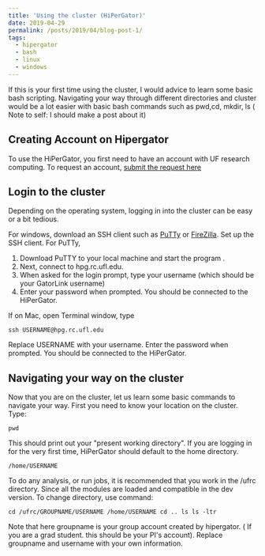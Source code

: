 ```yaml
---
title: 'Using the cluster (HiPerGator)'
date: 2019-04-29
permalink: /posts/2019/04/blog-post-1/
tags:
  - hipergator
  - bash
  - linux
  - windows
---
```


If this is your first time using the cluster, I would advice to learn some basic bash scripting. Navigating your way through different directories and cluster would be a lot easier with basic bash commands such as
pwd,cd, mkdir, ls ( Note to self: I should make a post about it) 


Creating Account on Hipergator
------
To use the HiPerGator, you first need to have an account with UF research computing. To request an account, [submit the request here](https://www.rc.ufl.edu/access/account-request/)


Login to the cluster
------
Depending on the operating system, logging in into the cluster can be easy or a bit tedious. 

For windows, download an SSH client such as [PuTTy](https://www.putty.org/) or [FireZilla](https://filezilla-project.org/).
Set up the SSH client. 
For PuTTy,
     
1. Download PuTTY to your local machine and start the program .
2. Next, connect to hpg.rc.ufl.edu.
3. When asked for the login prompt, type your username (which should be your GatorLink username)
4. Enter your password when prompted. You should be connected to the HiPerGator. 

If on Mac, open Terminal window, type

 `ssh USERNAME@hpg.rc.ufl.edu`

Replace USERNAME with your username. Enter the password when prompted. You should be connected to the HiPerGator.


Navigating your way on the cluster
------
Now that you are on the cluster, let us learn some basic commands to navigate your way. 
First  you need to know your location on the cluster. Type:

`pwd`

This should print out your "present working directory". If you are logging in for the very first time, HiPerGator should default to the home directory.

`/home/USERNAME`

To do any analysis, or run jobs, it is recommended that you work in the /ufrc directory. Since all the modules are loaded and compatible in the dev version. To change directory, use command:


`cd /ufrc/GROUPNAME/USERNAME
/home/USERNAME
cd ..
ls
ls -ltr
`


Note that here groupname is your group account created by hipergator. ( If you are a grad student. this should be your PI's account). Replace groupname and username with your own information. 
